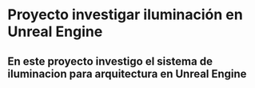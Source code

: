 # Proyecto investigar iluminación en Unreal Engine

## En este proyecto investigo el sistema de iluminacion para arquitectura en Unreal Engine